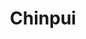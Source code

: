 --- 
title: "Chinpui"
publishdate: "2019-2-5T16:48:46+02:00"
src: "https://365manga.net/manga/chinpui"
image: "https://data.365manga.net/images/thumbnails/30635-chinpui.jpg"
description: " One day, a regular Earthling girl called Eri is visited by a pair of strange but somewhat cute aliens from the planet ‘Mal’, telling her that she has been selected as the best marriage candidate for their prince. When she refuses, one of them stays to ‘prepare’ her for and perhaps persuade her into marrying their beloved prince! Another Fujiko classic!"
---